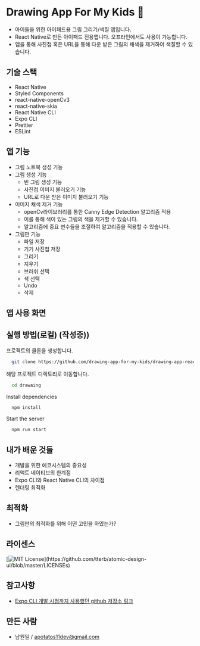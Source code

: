 # Drawing App For My Kids 🎨

- 아이들을 위한 아이패드용 그림 그리기/색칠 앱입니다.
- React Native로 만든 아이패드 전용앱니다. 오프라인에서도 사용이 가능합니다.
- 앱을 통해 사진첩 혹은 URL을 통해 다운 받은 그림의 채색을 제거하여 색칠할 수 있습니다.

## 기술 스택

- React Native
- Styled Components
- react-native-openCv3
- react-native-skia
- React Native CLI
- Expo CLI
- Prettier
- ESLint

## 앱 기능

- 그림 노트북 생성 기능
- 그림 생성 기능
  - 빈 그림 생성 기능
  - 사진첩 이미지 불러오기 기능
  - URL로 다운 받은 이미지 불러오기 기능
- 이미지 채색 제거 기능
  - openCv라이브러리를 통한 Canny Edge Detection 알고리즘 적용
  - 이를 통해 색이 있는 그림의 색을 제거할 수 있습니다.
  - 알고리즘에 중요 변수들을 조절하여 알고리즘을 적용할 수 있습니다.
- 그림판 기능
  - 파일 저장
  - 기기 사진첩 저장
  - 그리기
  - 지우기
  - 브러쉬 선택
  - 색 선택
  - Undo
  - 삭제

## 앱 사용 화면

## 실행 방법(로컬) (작성중))

프로젝트의 클론을 생성합니다.

```bash
  git clone https://github.com/drawing-app-for-my-kids/drawing-app-react-native.git
```

해당 프로젝트 디렉토리로 이동합니다.

```bash
  cd drawaing
```

Install dependencies

```bash
  npm install
```

Start the server

```bash
  npm run start
```

## 내가 배운 것들

- 개발을 위한 에코시스템의 중요성
- 리액트 네이티브의 한계점
- Expo CLI와 React Native CLI의 차이점
- 렌더링 최적화

## 최적화

- 그림판의 최적화를 위해 어떤 고민을 하였는가?

## 라이센스

[![MIT License](https://img.shields.io/apm/l/atomic-design-ui.svg?)](https://github.com/tterb/atomic-design-ui/blob/master/LICENSEs)

## 참고사항

- [Expo CLI 개발 시점까지 사용했던 github 저장소 링크](https://github.com/apotatos11/drawing-app-for-my-kids)

## 만든 사람

- 남원일 / apotatos11dev@gmail.com
